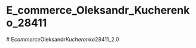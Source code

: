 ﻿# E_commerce_Oleksandr_Kucherenko_28411
 
#   E _ c o m m e r c e _ O l e k s a n d r _ K u c h e r e n k o _ 2 8 4 1 1 _ 2 . 0  
 